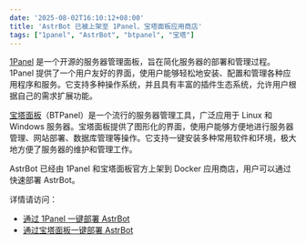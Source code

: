 ```yaml
---
date: '2025-08-02T16:10:12+08:00'
title: 'AstrBot 已被上架至 1Panel、宝塔面板应用商店'
tags: ["1panel", "AstrBot", "btpanel", "宝塔"]
---
```


[1Panel](https://1panel.io/) 是一个开源的服务器管理面板，旨在简化服务器的部署和管理过程。1Panel 提供了一个用户友好的界面，使用户能够轻松地安装、配置和管理各种应用程序和服务。它支持多种操作系统，并且具有丰富的插件生态系统，允许用户根据自己的需求扩展功能。

[宝塔面板](https://bt.cn/)（BTPanel）是一个流行的服务器管理工具，广泛应用于 Linux 和 Windows 服务器。宝塔面板提供了图形化的界面，使用户能够方便地进行服务器管理、网站部署、数据库管理等操作。它支持一键安装多种常用软件和环境，极大地方便了服务器的维护和管理工作。

AstrBot 已经由 1Panel 和宝塔面板官方上架到 Docker 应用商店，用户可以通过快速部署 AstrBot。  

详情请访问：

- [通过 1Panel 一键部署 AstrBot](https://docs.astrbot.app/deploy/astrbot/1panel.html)
- [通过宝塔面板一键部署 AstrBot](https://docs.astrbot.app/deploy/astrbot/btpanel.html)
